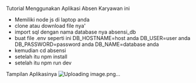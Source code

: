 Tutorial Menggunakan Aplikasi Absen Karyawan ini

- Memiliki node js di laptop anda
- clone atau download file nya'
- import sql dengan nama database nya absensi_db
- buat file .env seperti ini
  DB_HOSTNAME=host anda
  DB_USER=user anda
  DB_PASSWORD=password anda
  DB_NAME=database anda
- kemudian cd absensi
- setelah itu npm install
- setelah itu npm run dev

Tampilan Aplikasinya 
![Uploading image.png…]()
